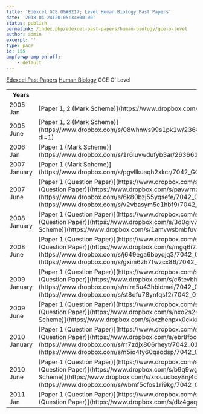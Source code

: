 ```yaml
---
title: 'Edexcel GCE O&#8217; Level Human Biology Past Papers'
date: '2018-04-24T20:05:34+00:00'
status: publish
permalink: /index.php/edexcel-past-papers/human-biology/gce-o-level
author: admin
excerpt: ''
type: page
id: 155
ampforwp-amp-on-off:
    - default
---
```

[Edexcel Past Papers](/index.php/edexcel-past-papers/)  [Human Biology](/index.php/edexcel-past-papers/human-biology/)  GCE O’ Level

<table class="table" style="width:100%"><tbody><tr><th> Years</th><th> Download</th></tr><tr><td>2005 Jan</td><td> [Paper 1, 2 (Mark Scheme)](https://www.dropbox.com/s/9f48kzor2l4x0oz/225786_Human_Biology_7042.pdf?dl=1)</td></tr><tr><td>2005 June</td><td> [Paper 1, 2 (Mark Scheme)](https://www.dropbox.com/s/08whnws99s1pk1w/236848_OL_Human_Biology___7042_MS_Examiner_Report___June_2005.pdf?dl=1)</td></tr><tr><td>2006 Jan</td><td> [Paper 1 (Mark Scheme)](https://www.dropbox.com/s/1r6luvwdufyb3ar/263661_7042_Mark_Scheme_Examiners_Report_Jan06.pdf?dl=1)</td></tr><tr><td>2007 January</td><td> [Paper 1 (Mark Scheme)](https://www.dropbox.com/s/pgvllkuaqh2xkcr/7042_GCE_O_HumanBiology_msc_20070803%5B1%5D.pdf?dl=1)</td></tr><tr><td>2007 June</td><td> [Paper 1 (Question Paper)](https://www.dropbox.com/s/qluwibeee596b8a/7042_01_que_20070516.pdf?dl=1)  
[Paper 2 (Question Paper)](https://www.dropbox.com/s/pavwrnz4lg8jjaa/7042_02_que_20070418.pdf?dl=1)  
[Paper 1 (Mark Scheme)](https://www.dropbox.com/s/6k80bzj55yqsefe/7042_01_rms_20070822.pdf?dl=1)  
[Paper 2 (Mark Scheme)](https://www.dropbox.com/s/v2vbasym5c1hbf9/7042_02_rms_20070822.pdf?dl=1)</td></tr><tr><td>2008 January</td><td> [Paper 1 (Question Paper)](https://www.dropbox.com/s/lgm0it17zf6909j/7042_01_que_20080121.pdf?dl=1)  
[Paper 2 (Question Paper)](https://www.dropbox.com/s/3d0giv7g5q6lypa/7042_02_que_20080123.pdf?dl=1)  
[Paper 1, 2 (Mark Scheme)](https://www.dropbox.com/s/1amvwsbmbfuvt9t/7042_OLevel_HumanBiology_msc_20080306_pdf.pdf?dl=1)</td></tr><tr><td>2008 June</td><td> [Paper 1 (Question Paper)](https://www.dropbox.com/s/ol1wbr1nw839w5v/7042_01_que_20080514.pdf?dl=1)  
[Paper 2 (Question Paper)](https://www.dropbox.com/s/mgq6i2xsu6z5xfx/7042_02_que_20080516.pdf?dl=1)  
[Paper 1 (Mark Scheme)](https://www.dropbox.com/s/j649ega6boyqjq3/7042_01-final-msc.pdf?dl=1)  
[Paper 2 (Mark Scheme)](https://www.dropbox.com/s/gxim6zh7fwzcx86/7042_02-final-msc.pdf?dl=1)</td></tr><tr><td>2009 January</td><td> [Paper 1 (Question Paper)](https://www.dropbox.com/s/bsk4wmaow8trlsx/7042_01_que_20090120.pdf?dl=1)  
[Paper 2 (Question Paper)](https://www.dropbox.com/s/c6tevbh3z5qnlmu/7042_02_que_20090122.pdf?dl=1)  
[Paper 1 (Mark Scheme)](https://www.dropbox.com/s/mlrn5u43hbidmei/7042_01_rms_20090312.pdf?dl=1)  
[Paper 2 (Mark Scheme)](https://www.dropbox.com/s/st8qfu78ynfqsf2/7042_02_rms_20090312.pdf?dl=1)</td></tr><tr><td>2009 June</td><td> [Paper 1 (Question Paper)](https://www.dropbox.com/s/qvovvl6m8rcos5o/7042_01_que_20090513.pdf?dl=1)  
[Paper 2 (Question Paper)](https://www.dropbox.com/s/nxo2s2nxynmaash/7042_02_que_20090515.pdf?dl=1)  
[Paper 1, 2 (Mark Scheme)](https://www.dropbox.com/s/oxzhenpxx0ckkrf/7042_GCE_O_Human_Biology_msc_20090807.pdf?dl=1)</td></tr><tr><td>2010 January</td><td> [Paper 1 (Question Paper)](https://www.dropbox.com/s/5q382fvgagbbtmw/7042_01_que_20100119.pdf?dl=1)  
[Paper 2 (Question Paper)](https://www.dropbox.com/s/ebr8fooi9pwkq24/7042_02_que_20100121.pdf?dl=1)  
[Paper 1 (Mark Scheme)](https://www.dropbox.com/s/rr7zdjx806rheyt/7042_01_msc_20100217.pdf?dl=1)  
[Paper 2 (Mark Scheme)](https://www.dropbox.com/s/n5io4ty60qsodsp/7042_02_msc_20100217.pdf?dl=1)</td></tr><tr><td>2010 June</td><td> [Paper 1 (Question Paper)](https://www.dropbox.com/s/i3ci8gfb4a4e1zx/7042_01_que_20100518.pdf?dl=1)  
[Paper 2 (Question Paper)](https://www.dropbox.com/s/b9q9wgpvybwqbgc/7042_02_que_20100520.pdf?dl=1)  
[Paper 1 (Mark Scheme)](https://www.dropbox.com/s/xrouudbxy8nj4oi/7042_01_msc_20100716.pdf?dl=1)  
[Paper 2 (Mark Scheme)](https://www.dropbox.com/s/wbmf5cfos1ri9kg/7042_02_msc_20100716.pdf?dl=1)</td></tr><tr><td>2011 Jan</td><td> [Paper 1 (Question Paper)](https://www.dropbox.com/s/6yymoeua83r9d3e/7042_01_que_20110118.pdf?dl=1)  
[Paper 2 (Question Paper)](https://www.dropbox.com/s/dlz4gaqkyc3rvcw/7042_02_que_20110120.pdf?dl=1)</td></tr></tbody></table>